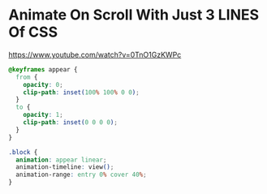 # Animate On Scroll With Just 3 LINES Of CSS

https://www.youtube.com/watch?v=0TnO1GzKWPc

```css
@keyframes appear {
  from {
    opacity: 0;
    clip-path: inset(100% 100% 0 0);
  }
  to {
    opacity: 1;
    clip-path: inset(0 0 0 0);
  }
}

.block {
  animation: appear linear;
  animation-timeline: view();
  animation-range: entry 0% cover 40%;
}
```
